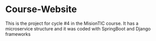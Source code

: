 # Course-Website
This is the project for cycle #4 in the MisionTIC course. It has a microservice structure and it was coded with SpringBoot and Django frameworks

